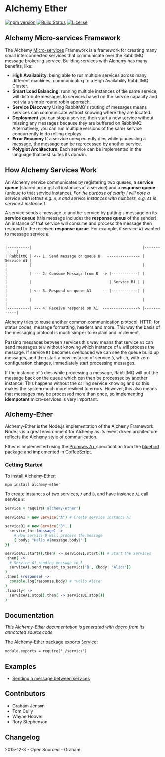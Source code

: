 # Alchemy Ether

[![npm version](https://badge.fury.io/js/alchemy-ether.svg)](https://badge.fury.io/js/alchemy-ether)
[![Build Status](https://travis-ci.org/LoyaltyNZ/alchemy-ether.svg?branch=master)](https://travis-ci.org/LoyaltyNZ/alchemy-ether)
[![License](https://img.shields.io/badge/license-LGPL--3.0-blue.svg)](http://www.gnu.org/licenses/lgpl-3.0.en.html)

## Alchemy Micro-services Framework

The Alchemy [Micro-services](http://martinfowler.com/articles/microservices.html) Framework is a framework for creating many small interconnected services that communicate over the RabbitMQ message brokering service. Building services with Alchemy has many benefits, like:

* **High Availability**: being able to run multiple services across many different machines, communicating to a High Availability RabbitMQ Cluster.
* **Smart Load Balancing**: running multiple instances of the same service, will distribute messages to services based on the service capacity and not via a simple round robin approach.
* **Service Discovery** Using RabbitMQ's routing of messages means services can communicate without knowing where they are located.
* **Deployment** you can stop a service, then start a new service without missing any messages because they are buffered on RabbitMQ. Alternatively, you can run multiple versions of the same service concurrently to do rolling deploys.
* **Error Recovery** If a service unexpectedly dies while processing a message, the message can be reprocessed by another service.
* **Polyglot Architecture**: Each service can be implemented in the language that best suites its domain.

## How Alchemy Services Work

An Alchemy service communicates by registering two queues, a **service queue** (shared amongst all instances of a service) and a **response queue** (unique to that service instance). *For the purpose of clarity I will note a service with letters e.g. `A`, `B` and service instances with numbers, e.g. `A1` is service `A` instance `1`.*

A service sends a message to another service by putting a message on its **service queue** (this message includes the **response queue** of the sender). An instance of that service will consume and process the message then respond to the received **response queue**. For example, if service `A1` wanted to message service `B`:

```

|----------|                                                  |------------|
| RabbitMQ | <-- 1. Send message on queue B   --------------- | Service A1 |
|          |                                                  |            |
|          | --- 2. Consume Message from B  -> |------------| |            |
|          |                                   | Service B1 | |            |
|          | <-- 3. Respond on queue A1     -- |------------| |            |
|          |                                                  |            |
|----------| --- 4. Receive response on A1  ----------------> |------------|
```

Alchemy tries to reuse another common communication protocol, HTTP, for status codes, message formatting, headers and more. This way the basis of the messaging protocol is much simpler to explain and implement.

Passing messages between services this way means that service `A1` can send messages to `B` without knowing which instance of `B` will process the message. If service `B1` becomes overloaded we can see the queue build up messages, and then start a new instance of service `B`, which, with zero configuration changes, immediately start processing messages.

If the instance of `B` dies while processing a message, RabbitMQ will put the message back on the queue which can then be processed by another instance. This happens without the calling service knowing and so this makes the system much more resilient to errors. However, this also means that messages may be processed more than once, so implementing **idempotent** micro-services is very important.

## Alchemy-Ether

Alchemy-Ether is the Node.js implementation of the Alchemy Framework. Node.js is a great environment for Alchemy as its event driven architecture reflects the Alchemy style of communication.

Ether is implemented using the [Promises A+ ](https://promisesaplus.com/) specification from the [bluebird](http://bluebirdjs.com/docs/getting-started.html) package and implemented in [CoffeeScript](http://coffeescript.org/).

### Getting Started

To install Alchemy-Ether:

```
npm install alchemy-ether
```

To create instances of two services, `A` and `B`, and have instance `A1` call service `B`:

```coffeescript
Service = require('alchemy-ether')

serviceA1 = new Service("A") # Create service instance A1

serviceB1 = new Service("B", {
  service_fn: (message) ->
    # How service B will process the message
    { body: "Hello #{message.body}" }
})

serviceA1.start().then( -> serviceB1.start()) # Start the Services
.then( ->
  # Service A1 sending message to B
  serviceA1.send_request_to_service('B', {body: 'Alice'})
)
.then( (response) ->
  console.log(response.body) # "Hello Alice"
)
.finally( ->
  serviceA1.stop().then( -> serviceB1.stop())
)
```

## Documentation

*This Alchemy-Ether documentation is generated with [docco](https://jashkenas.github.io/docco/) from its annotated source code.*

The Alchemy-Ether package exports [Service](./src/service.html):

    module.exports = require('./service')

## Examples

* [Sending a message between services](./examples/example_1_send_message.coffee)

## Contributors

* Graham Jenson
* Tom Cully
* Wayne Hoover
* Rory Stephenson

## Changelog

2015-12-3 - Open Sourced  - Graham
